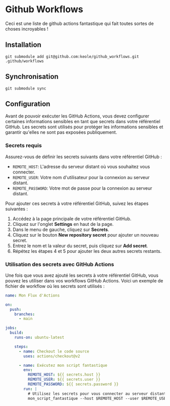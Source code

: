 # Github Workflows

Ceci est une liste de github actions fantastique qui fait toutes sortes de choses incroyables !

## Installation

`git submodule add git@github.com:keole/github_workflows.git .github/workflows`

## Synchronisation

`git submodule sync`

## Configuration

Avant de pouvoir exécuter les GitHub Actions, vous devez configurer certaines informations sensibles en tant que secrets dans votre référentiel GitHub. Les secrets sont utilisés pour protéger les informations sensibles et garantir qu'elles ne sont pas exposées publiquement.

### Secrets requis

Assurez-vous de définir les secrets suivants dans votre référentiel GitHub :

- `REMOTE_HOST`: L'adresse du serveur distant où vous souhaitez vous connecter.
- `REMOTE_USER`: Votre nom d'utilisateur pour la connexion au serveur distant.
- `REMOTE_PASSWORD`: Votre mot de passe pour la connexion au serveur distant.

Pour ajouter ces secrets à votre référentiel GitHub, suivez les étapes suivantes :

1. Accédez à la page principale de votre référentiel GitHub.
2. Cliquez sur l'onglet **Settings** en haut de la page.
3. Dans le menu de gauche, cliquez sur **Secrets**.
4. Cliquez sur le bouton **New repository secret** pour ajouter un nouveau secret.
5. Entrez le nom et la valeur du secret, puis cliquez sur **Add secret**.
6. Répétez les étapes 4 et 5 pour ajouter les deux autres secrets restants.

### Utilisation des secrets avec GitHub Actions

Une fois que vous avez ajouté les secrets à votre référentiel GitHub, vous pouvez les utiliser dans vos workflows GitHub Actions. Voici un exemple de fichier de workflow où les secrets sont utilisés :

```yaml
name: Mon Flux d'Actions

on:
  push:
    branches:
      - main

jobs:
  build:
    runs-on: ubuntu-latest

    steps:
      - name: Checkout le code source
        uses: actions/checkout@v2

      - name: Exécutez mon script fantastique
        env:
          REMOTE_HOST: ${{ secrets.host }}
          REMOTE_USER: ${{ secrets.user }}
          REMOTE_PASSWORD: ${{ secrets.password }}
        run: |
          # Utilisez les secrets pour vous connecter au serveur distant
          mon_script_fantastique --host $REMOTE_HOST --user $REMOTE_USER --password $REMOTE_PASSWORD
```
